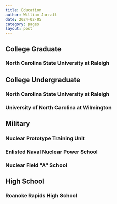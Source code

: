 ```yaml
---
title: Education
author: William Jarratt
date: 2024-02-05
category: pages
layout: post
---
```


## College Graduate

### North Carolina State University at Raleigh

## College Undergraduate

### North Carolina State University at Raleigh

### University of North Carolina at Wilmington

## Military

### Nuclear Prototype Training Unit

### Enlisted Naval Nuclear Power School

### Nuclear Field "A" School

## High School

### Roanoke Rapids High School

